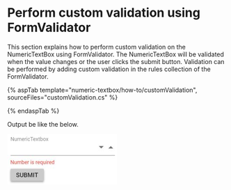 # Perform custom validation using FormValidator

This section explains how to perform custom validation on the NumericTextBox using FormValidator. The NumericTextBox will be validated when the value changes or the user clicks the submit button.
Validation can be performed by adding custom validation in the rules collection of the FormValidator.

{% aspTab template="numeric-textbox/how-to/customValidation", sourceFiles="customValidation.cs" %}

{% endaspTab %}

Output be like the below.

![NumericTextBox Sample](../images/customValidation.png)